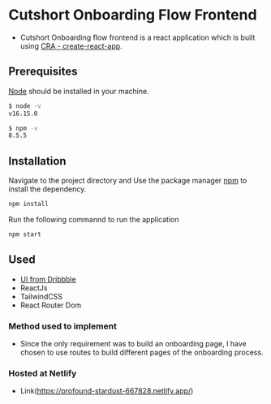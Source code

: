 # Cutshort Onboarding Flow Frontend
- Cutshort Onboarding flow frontend is a react application which is built using [CRA - create-react-app](https://create-react-app.dev/).

## Prerequisites
[Node](https://nodejs.org/en/download/) should be installed in your machine.

```bash
$ node -v 
v16.15.0
```

```bash
$ npm -v
8.5.5
```
## Installation

Navigate to the project directory and Use the package manager [npm](https://www.npmjs.com/) to install the dependency.

```bash
npm install
```

Run the following commannd to run the application

```bash
npm start
```

## Used 
- [UI from Dribbble](https://dribbble.com/shots/15669113-Onboarding-Exploration)
- ReactJs
- TailwindCSS
- React Router Dom

### Method used to implement

- Since the only requirement was to build an onboarding page, I have chosen to use routes to build different pages of the onboarding process.

### Hosted at Netlify
- Link(https://profound-stardust-667828.netlify.app/)
